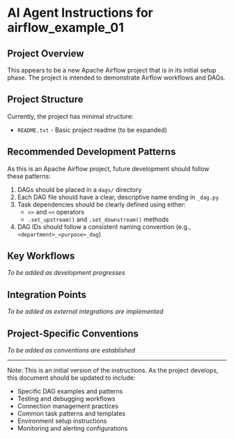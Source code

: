 # AI Agent Instructions for airflow_example_01

## Project Overview
This appears to be a new Apache Airflow project that is in its initial setup phase. The project is intended to demonstrate Airflow workflows and DAGs.

## Project Structure
Currently, the project has minimal structure:
- `README.txt` - Basic project readme (to be expanded)

## Recommended Development Patterns
As this is an Apache Airflow project, future development should follow these patterns:
1. DAGs should be placed in a `dags/` directory
2. Each DAG file should have a clear, descriptive name ending in `_dag.py`
3. Task dependencies should be clearly defined using either:
   - `>>` and `<<` operators
   - `.set_upstream()` and `.set_downstream()` methods
4. DAG IDs should follow a consistent naming convention (e.g., `<department>_<purpose>_dag`)

## Key Workflows
*To be added as development progresses*

## Integration Points
*To be added as external integrations are implemented*

## Project-Specific Conventions
*To be added as conventions are established*

---
Note: This is an initial version of the instructions. As the project develops, this document should be updated to include:
- Specific DAG examples and patterns
- Testing and debugging workflows
- Connection management practices
- Common task patterns and templates
- Environment setup instructions
- Monitoring and alerting configurations
